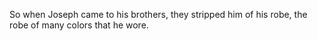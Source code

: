 So when Joseph came to his brothers, they stripped him of his robe, the robe of many colors that he wore.
